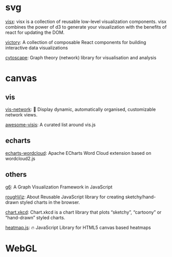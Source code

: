 # svg

[visx](https://github.com/airbnb/visx): visx is a collection of reusable low-level visualization components. visx combines the power of d3 to generate your visualization with the benefits of react for updating the DOM.

[victory](https://github.com/FormidableLabs/victory): A collection of composable React components for building interactive data visualizations

[cytoscape](https://github.com/cytoscape/cytoscape.js): Graph theory (network) library for visualisation and analysis



# canvas

## vis
[vis-network](https://github.com/visjs/vis-network): 💫 Display dynamic, automatically organised, customizable network views.

[awesome-visjs](https://github.com/visjs/awesome-visjs): A curated list around vis.js

## echarts
[echarts-wordcloud](https://github.com/ecomfe/echarts-wordcloud): Apache ECharts Word Cloud extension based on wordcloud2.js

## others

[g6](https://github.com/antvis/g6):  A Graph Visualization Framework in JavaScript

[roughViz](https://github.com/jwilber/roughViz): About Reusable JavaScript library for creating sketchy/hand-drawn styled charts in the browser.

[chart.xkcd](https://github.com/timqian/chart.xkcd): Chart.xkcd is a chart library that plots “sketchy”, “cartoony” or “hand-drawn” styled charts.

[heatmap.js](https://github.com/pa7/heatmap.js): 🔥 JavaScript Library for HTML5 canvas based heatmaps


# WebGL
